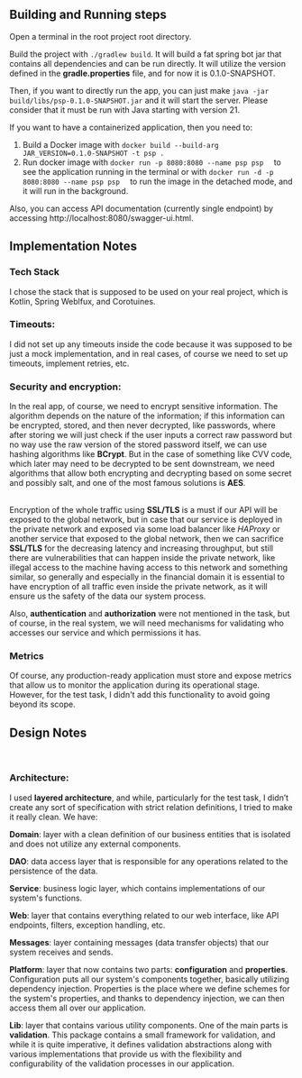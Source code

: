 ## Building and Running steps
Open a terminal in the root project root directory.

Build the project with ```./gradlew build```. It will build a fat spring bot jar that contains all dependencies and can be run directly. It will utilize the version defined in the **gradle.properties** file, and for now it is 0.1.0-SNAPSHOT.

Then, if you want to directly run the app, you can just make ```java -jar build/libs/psp-0.1.0-SNAPSHOT.jar``` and it will start the server. Please consider that it must be run with Java starting with version 21.

If you want to have a containerized application, then you need to:  
1) Build a Docker image with ```docker build --build-arg JAR_VERSION=0.1.0-SNAPSHOT -t psp .```  
2) Run docker image with ```docker run -p 8080:8080 --name psp psp  ``` to see the application running in the terminal or with ```docker run -d -p 8080:8080 --name psp psp  ``` to run the image in the detached mode, and it will run in the background.

  
Also, you can access API documentation (currently single endpoint) by accessing http://localhost:8080/swagger-ui.html.



## Implementation Notes

### Tech Stack  
I chose the stack that is supposed to be used on your real project, which is Kotlin, Spring Weblfux, and Corotuines.

### Timeouts:  
I did not set up any timeouts inside the code because it was supposed to be just a mock implementation, and in real cases, of course we need to set up timeouts, implement retries, etc.

### Security and encryption:  
In the real app, of course, we need to encrypt sensitive information. The algorithm depends on the nature of the information; if this information can be encrypted, stored, and then never decrypted, like passwords, where after storing we will just check if the user inputs a correct raw password but no way use the raw version of the stored password itself, we can use hashing algorithms like **BCrypt**. But in the case of something like CVV code, which later may need to be decrypted to be sent downstream, we need algorithms that allow both encrypting and decrypting based on some secret and possibly salt, and one of the most famous solutions is **AES**.

    
Encryption of the whole traffic using **SSL/TLS** is a must if our API will be exposed to the global network, but in case that our service is deployed in the private network and exposed via some load balancer like *HAProxy* or another service that exposed to the global network, then we can sacrifice **SSL/TLS** for the decreasing latency and increasing throughput, but still there are vulnerabilities that can happen inside the private network, like illegal access to the machine having access to this network and something similar, so generally and especially in the financial domain it is essential to have encryption of all traffic even inside the private network, as it will ensure us the safety of the data our system process.

  
Also, **authentication** and **authorization** were not mentioned in the task, but of course, in the real system, we will need mechanisms for validating who accesses our service and which permissions it has.

  
### Metrics  
Of course, any production-ready application must store and expose metrics that allow us to monitor the application during its operational stage. However, for the test task, I didn't add this functionality to avoid going beyond its scope.



## Design Notes  
    
### Architecture:

I used **layered architecture**, and while, particularly for the test task, I didn’t create any sort of specification with strict relation definitions, I tried to make it really clean. We have:

**Domain**: layer with a clean definition of our business entities that is isolated and does not utilize any external components.

**DAO**: data access layer that is responsible for any operations related to the persistence of the data.

**Service**: business logic layer, which contains implementations of our system's functions.

**Web**: layer that contains everything related to our web interface, like API endpoints, filters, exception handling, etc.

**Messages**: layer containing messages (data transfer objects) that our system receives and sends.

**Platform**: layer that now contains two parts: **configuration** and **properties**. Configuration puts all our system's components together, basically utilizing dependency injection. Properties is the place where we define schemes for the system's properties, and thanks to dependency injection, we can then access them all over our application.

**Lib**: layer that contains various utility components. One of the main parts is **validation**. This package contains a small framework for validation, and while it is quite imperative, it defines validation abstractions along with various implementations that provide us with the flexibility and configurability of the validation processes in our application.
